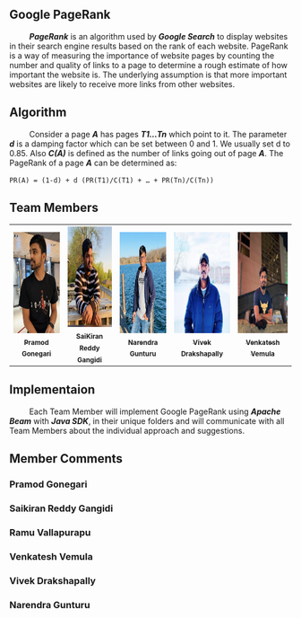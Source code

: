 ## Google PageRank

&nbsp;&nbsp;&nbsp;&nbsp;&nbsp;&nbsp;&nbsp;&nbsp;&nbsp;***PageRank*** is an algorithm used by ***Google Search*** to display websites in their search engine results based on the rank of each website. PageRank is a way of measuring the importance of website pages by counting the number and quality of links to a page to determine a rough estimate of how important the website is. The underlying assumption is that more important websites are likely to receive more links from other websites.

## Algorithm

&nbsp;&nbsp;&nbsp;&nbsp;&nbsp;&nbsp;&nbsp;&nbsp;&nbsp;Consider a page ***A*** has pages ***T1…Tn*** which point to it. The parameter ***d*** is a damping factor which can be set between 0 and 1. We usually set d to 0.85. Also ***C(A)*** is defined as the number of links going out of page ***A***. The PageRank of a page ***A*** can be determined as:

```
PR(A) = (1-d) + d (PR(T1)/C(T1) + … + PR(Tn)/C(Tn))
```

## Team Members
<table>
<td align="center"><a href="https://github.com/pramod096"><img src="images/pramod.JPG" width="180px;" height="180px;" alt="Pramod Gonegari"/><br /><sub><b>Pramod Gonegari</b></sub></a><br /></td>

<td align="center"><a href="https://github.com/saikiranreddygangidi"><img src="images/sai.jpg" width="180px;" height="180px;" alt="SaiKiran Reddy Gangidi"/><br /><sub><b>SaiKiran Reddy Gangidi</b></sub></a><br /></td>

<td align="center"><a href="https://github.com/Narendra-kumar-Gunturu"><img src="images/narendra.jpg" width="180px;" height="180px;" alt="Narendra Gunturu"/><br /><sub><b>Narendra Gunturu</b></sub></a><br /></td>

<td align="center"><a href="https://github.com/vivekd31"><img src="images/vivek.jpg" width="180px;" height="180px;" alt="Vivek Drakshapally"/><br /><sub><b>Vivek Drakshapally</b></sub></a><br /></td>

<td align="center"><a href="https://github.com/Vemula23"><img src="images/venky.jpg" width="180px;" height="180px;" alt="Venkatesh Vemula"/><br /><sub><b>Venkatesh Vemula</b></sub></a><br /></td>

</table>


## Implementaion
&nbsp;&nbsp;&nbsp;&nbsp;&nbsp;&nbsp;&nbsp;&nbsp;&nbsp;Each Team Member will implement Google PageRank using ***Apache Beam*** with ***Java SDK***, in their unique folders and will communicate with all Team Members about the individual approach and suggestions.





## Member Comments

### Pramod Gonegari




### Saikiran Reddy Gangidi



### Ramu Vallapurapu



### Venkatesh Vemula



### Vivek Drakshapally



### Narendra Gunturu
